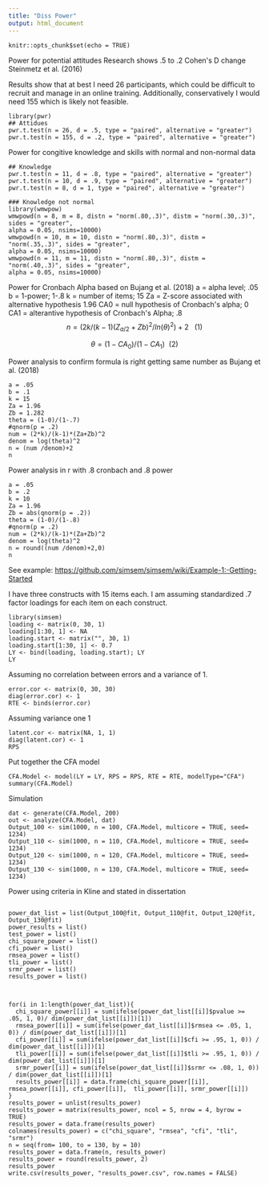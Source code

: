 ```yaml
---
title: "Diss Power"
output: html_document
---
```


```{r setup, include=FALSE}
knitr::opts_chunk$set(echo = TRUE)
```
Power for potential attitudes
Research shows .5 to .2 Cohen's D change Steinmetz et al. (2016)

Results show that at best I need 26 participants, which could be difficult to recruit and manage in an online training.  Additionally, conservatively I would need 155 which is likely not feasible.
```{r}
library(pwr)
## Attidues
pwr.t.test(n = 26, d = .5, type = "paired", alternative = "greater")
pwr.t.test(n = 155, d = .2, type = "paired", alternative = "greater")
```
Power for congitive knowledge and skills with normal and non-normal data
```{r}
## Knowledge
pwr.t.test(n = 11, d = .8, type = "paired", alternative = "greater")
pwr.t.test(n = 10, d = .9, type = "paired", alternative = "greater")
pwr.t.test(n = 8, d = 1, type = "paired", alternative = "greater")

### Knowledge not normal
library(wmwpow)
wmwpowd(n = 8, m = 8, distn = "norm(.80,.3)", distm = "norm(.30,.3)", sides = "greater",
alpha = 0.05, nsims=10000)
wmwpowd(n = 10, m = 10, distn = "norm(.80,.3)", distm = "norm(.35,.3)", sides = "greater",
alpha = 0.05, nsims=10000)
wmwpowd(n = 11, m = 11, distn = "norm(.80,.3)", distm = "norm(.40,.3)", sides = "greater",
alpha = 0.05, nsims=10000)
```

Power for Cronbach Alpha based on Bujang et al. (2018)
a = alpha level; .05
b = 1-power; 1-.8
k = number of items; 15
Za = Z-score associated with alternative hypothesis 1.96
CA0 = null hypothesis of Cronbach's alpha; 0
CA1 = alterantive hypothesis of Cronbach's Alpha; .8
$$ n = ({2k/(k-1)(Z_{a/2}+Z{b})^2} / ln(\theta)^2)+2~~~ (1)$$



$$ \theta = (1-CA_{0}) /(1-CA_{1})~~ (2)  $$


Power analysis to confirm formula is right getting same number as Bujang et al. (2018)
```{r}
a = .05
b = .1
k = 15
Za = 1.96
Zb = 1.282
theta = (1-0)/(1-.7)
#qnorm(p = .2)
num = (2*k)/(k-1)*(Za+Zb)^2
denom = log(theta)^2
n = (num /denom)+2
n
```
Power analysis in r with .8 cronbach and .8 power
```{r}
a = .05
b = .2
k = 10
Za = 1.96
Zb = abs(qnorm(p = .2))
theta = (1-0)/(1-.8)
#qnorm(p = .2)
num = (2*k)/(k-1)*(Za+Zb)^2
denom = log(theta)^2
n = round((num /denom)+2,0)
n
```
See example: https://github.com/simsem/simsem/wiki/Example-1:-Getting-Started

I have three constructs with 15 items each.  I am assuming standardized .7 factor loadings for each item on each construct.
```{r}
library(simsem)
loading <- matrix(0, 30, 1)
loading[1:30, 1] <- NA
loading.start <- matrix("", 30, 1)
loading.start[1:30, 1] <- 0.7
LY <- bind(loading, loading.start); LY
LY
```

Assuming no correlation between errors and a variance of 1.
```{r}
error.cor <- matrix(0, 30, 30)
diag(error.cor) <- 1
RTE <- binds(error.cor)
```

Assuming variance one 1 
```{r}
latent.cor <- matrix(NA, 1, 1)
diag(latent.cor) <- 1
RPS

```
Put together the CFA model
```{r}
CFA.Model <- model(LY = LY, RPS = RPS, RTE = RTE, modelType="CFA")
summary(CFA.Model)
```
Simulation
```{r}
dat <- generate(CFA.Model, 200)
out <- analyze(CFA.Model, dat)
Output_100 <- sim(1000, n = 100, CFA.Model, multicore = TRUE, seed= 1234)
Output_110 <- sim(1000, n = 110, CFA.Model, multicore = TRUE, seed= 1234)
Output_120 <- sim(1000, n = 120, CFA.Model, multicore = TRUE, seed= 1234)
Output_130 <- sim(1000, n = 130, CFA.Model, multicore = TRUE, seed= 1234)
```
Power using criteria in Kline and stated in dissertation
```{r}

power_dat_list = list(Output_100@fit, Output_110@fit, Output_120@fit, Output_130@fit)
power_results = list()
test_power = list()
chi_square_power = list()
cfi_power = list()
rmsea_power = list()
tli_power = list()
srmr_power = list()
results_power = list()



for(i in 1:length(power_dat_list)){
  chi_square_power[[i]] = sum(ifelse(power_dat_list[[i]]$pvalue >= .05, 1, 0)/ dim(power_dat_list[[i]])[1])
  rmsea_power[[i]] = sum(ifelse(power_dat_list[[i]]$rmsea <= .05, 1, 0)) / dim(power_dat_list[[i]])[1]
  cfi_power[[i]] = sum(ifelse(power_dat_list[[i]]$cfi >= .95, 1, 0)) / dim(power_dat_list[[i]])[1]
  tli_power[[i]] = sum(ifelse(power_dat_list[[i]]$tli >= .95, 1, 0)) / dim(power_dat_list[[i]])[1]
  srmr_power[[i]] = sum(ifelse(power_dat_list[[i]]$srmr <= .08, 1, 0)) / dim(power_dat_list[[i]])[1]
  results_power[[i]] = data.frame(chi_square_power[[i]], rmsea_power[[i]], cfi_power[[i]],  tli_power[[i]], srmr_power[[i]]) 
}
results_power = unlist(results_power)
results_power = matrix(results_power, ncol = 5, nrow = 4, byrow = TRUE)  
results_power = data.frame(results_power)
colnames(results_power) = c("chi_square", "rmsea", "cfi", "tli", "srmr")
n = seq(from= 100, to = 130, by = 10)
results_power = data.frame(n, results_power)
results_power = round(results_power, 2)
results_power
write.csv(results_power, "results_power.csv", row.names = FALSE)
```
